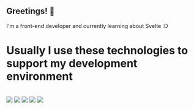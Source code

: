 ## Greetings! 👋
I'm a front-end developer and currently learning about Svelte :D

# Usually I use these technologies to support my development environment
<br>
<img src="https://img.shields.io/badge/shadcn%2Fui-000000?style=for-the-badge&logo=shadcnui&logoColor=whit">
<img src="https://img.shields.io/badge/Tailwind_CSS-38B2AC?style=for-the-badge&logo=tailwind-css&logoColor=white">
<img src="https://img.shields.io/badge/Vite-B73BFE?style=for-the-badge&logo=vite&logoColor=FFD62E">
<img src="https://img.shields.io/badge/Svelte-4A4A55?style=for-the-badge&logo=svelte&logoColor=FF3E00">
<img src="https://img.shields.io/badge/fastify-202020?style=for-the-badge&logo=fastify&logoColor=white"/>

<!--
- 🔭 I’m currently working on ...
- 🌱 I’m currently learning ...
- 👯 I’m looking to collaborate on ...
- 🤔 I’m looking for help with ...
- 💬 Ask me about ...
- 📫 How to reach me: ...
- 😄 Pronouns: ...
- ⚡ Fun fact: ...
-->
